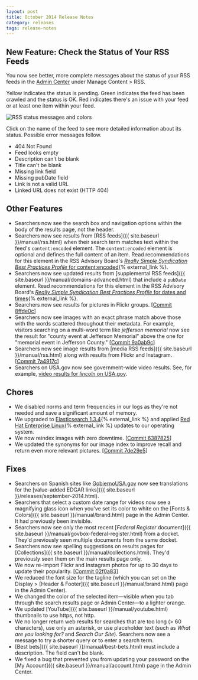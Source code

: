```yaml
---
layout: post
title: October 2014 Release Notes
category: releases
tags: release-notes
---
```


## New Feature: Check the Status of Your RSS Feeds

You now see better, more complete messages about the status of your RSS feeds in the [Admin Center](https://search.usa.gov/sites/) under Manage Content > RSS. 

Yellow indicates the status is pending. Green indicates the feed has been crawled and the status is OK. Red indicates there's an issue with your feed or at least one item within your feed.

![RSS status messages and colors](https://d3qcdigd1fhos0.cloudfront.net/blog/img/rss-status.png "RSS status messages and colors")

Click on the name of the feed to see more detailed information about its status. Possible error messages follow.

* 404 Not Found
* Feed looks empty
* Description can't be blank
* Title can't be blank
* Missing link field
* Missing pubDate field
* Link is not a valid URL
* Linked URL does not exist (HTTP 404)

## Other Features

* Searchers now see the search box and navigation options within the body of the results page, not the header.
* Searchers now see results from [RSS feeds]({{ site.baseurl }}/manual/rss.html) when their search term matches text within the feed's `content:encoded` element. The `content:encoded` element is optional and defines the full content of an item. Read recommendations for this element in the RSS Advisory Board's [*Really Simple Syndication Best Practices Profile* for content:encoded](http://www.rssboard.org/rss-profile#namespace-elements-content-encoded){% external_link %}.
* Searchers now see updated results from [supplemental RSS feeds]({{ site.baseurl }}/manual/domains-advanced.html) that include a `pubDate` element. Read recommendations for this element in the RSS Advisory Board's [*Really Simple Syndication Best Practices Profile* for dates and times](http://www.rssboard.org/rss-profile#data-types-datetime){% external_link %}.
* Searchers now see results for pictures in Flickr groups.  [[Commit 8ffde0c](https://github.com/GSA/asis/commit/8ffde0cde7d334964c48991300b26687870717db)]
* Searchers now see images with an exact phrase match above those with the words scattered throughout their metadata. For example, visitors searching on a multi-word term like *jefferson memorial* now see the result for "county event at Jefferson Memorial" above the one for "memorial event in Jefferson County." [[Commit 9a0ab9c](https://github.com/GSA/asis/commit/9a0ab9c3a44da931d8aee2595ff35053381870e2)]
* Searchers now see image results from [media RSS feeds]({{ site.baseurl }}/manual/rss.html) along with results from Flickr and Instagram. [[Commit 7a4917c](https://github.com/GSA/asis/commit/7a4917c6dd6cdb9fafa8eb364f23eb2ef19c6f5e)]
* Searchers on USA.gov now see government-wide video results. See, for example, [video results for *lincoln* on USA.gov](https://search.usa.gov/search/news?affiliate=usagov&channel=617&query=lincoln).

## Chores

* We disabled norms and term frequencies in our logs as they're not needed and save a significant amount of memory.
* We upgraded to [Elasticsearch 1.3.4](http://www.elasticsearch.org/blog/elasticsearch-1-3-4-released/){% external_link %} and applied [Red Hat Enterprise Linux](http://www.redhat.com/en/technologies/linux-platforms/enterprise-linux){% external_link %} updates to our operating system.
* We now reindex images with zero downtime. [[Commit 6387825](https://github.com/GSA/asis/commit/6387825883ba17f75916019480019ed31cfb1a9c)]
* We updated the synonyms for our image index to improve recall and return even more relevant pictures. [[Commit 7de29e5](https://github.com/GSA/asis/commit/7de29e528aab2bb031576107829f5981fc2af6f9)]

## Fixes

* Searchers on Spanish sites like [GobiernoUSA.gov](https://gobierno.usa.gov/) now see translations for the [value-added EDGAR links]({{ site.baseurl }}/releases/september-2014.html).
* Searchers that select a custom date range for videos now see a magnifying glass icon when you've set its color to white on the [Fonts & Colors]({{ site.baseurl }}/manual/brand.html) page in the Admin Center. It had previously been invisible.
* Searchers now see only the most recent [*Federal Register* document]({{ site.baseurl }}/manual/govbox-federal-register.html) from a docket. They'd previously seen multiple documents from the same docket.
* Searchers now see spelling suggestions on results pages for [Collections]({{ site.baseurl }}/manual/collections.html). They'd previously seen them on the main results page only.
* We now re-import Flickr and Instagram photos for up to 30 days to update their popularity. [[Commit 02f0a83](https://github.com/GSA/asis/commit/02f0a83887e02d5d11fc50caed6547dcaf1461ba)]
* We reduced the font size for the tagline (which you can set on the Display > [Header & Footer]({{ site.baseurl }}/manual/brand.html) page in the Admin Center). 
* We changed the color of the selected item&mdash;visible when you tab through the search results page or Admin Center&mdash;to a lighter orange.
* We updated [YouTube]({{ site.baseurl }}/manual/youtube.html) thumbnails to use https, not http.
* We no longer return web results for searches that are too long (> 60 characters), use only an asterisk, or use placeholder text (such as *What are you looking for?* and *Search Our Site*). Searchers now see a message to try a shorter query or to enter a search term.
* [Best bets]({{ site.baseurl }}/manual/best-bets.html) must include a description. The field can't be blank.
* We fixed a bug that prevented you from updating your password on the [My Account]({{ site.baseurl }}/manual/account.html) page in the Admin Center.